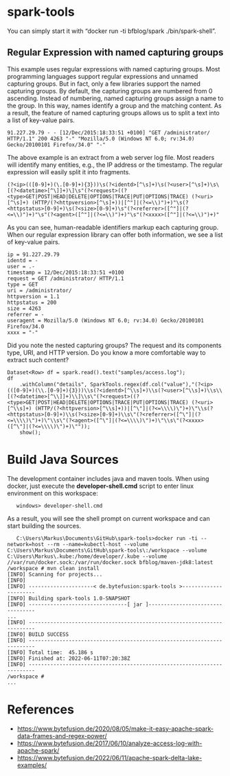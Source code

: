 # spark-tools
You can simply start it with “docker run -ti bfblog/spark ./bin/spark-shell”.
 
## Regular Expression with named capturing groups

This example uses regular expressions with named capturing groups. Most programming languages support regular expressions and unnamed capturing groups. But in fact, only a few libraries support the named capturing groups. By default, the capturing groups are numbered from 0 ascending. Instead of numbering, named capturing groups assign a name to the group. In this way, names identify a group and the matching content.
As a result, the feature of named capturing groups allows us to split a text into a list of key-value pairs.

    91.227.29.79 - - [12/Dec/2015:18:33:51 +0100] "GET /administrator/ HTTP/1.1" 200 4263 "-" "Mozilla/5.0 (Windows NT 6.0; rv:34.0) Gecko/20100101 Firefox/34.0" "-"

The above example is an extract from a web server log file. Most readers will identify many entities, e.g., the IP address or the timestamp. The regular expression will easily split it into fragments.

    (?<ip>(([0-9]+)(\.[0-9]+){3}))\s(?<identd>[^\s]+)\s(?<user>[^\s]+)\s\[(?<datetime>[^\]]+)\]\s"(?<request>((?<type>GET|POST|HEAD|DELETE|OPTIONS|TRACE|PUT|OPTIONS|TRACE) (?<uri>[^\s]+) (HTTP/(?<httpversion>[^\s]+))|[^"]|(?<=\\)")+)"\s(?<httpstatus>[0-9]+)\s(?<size>[0-9]+)\s"(?<referrer>([^"]|(?<=\\)")+)"\s"(?<agent>([^"]|(?<=\\)")+)"\s"(?<xxxx>([^"]|(?<=\\)")+)"
    
As you can see, human-readable identifiers markup each capturing group.  When our regular expression library can offer both information, we see a list of key-value pairs.

    ip = 91.227.29.79
    identd = - 
    user = .- 
    timestamp = 12/Dec/2015:18:33:51 +0100
    request = GET /administrator/ HTTP/1.1
    type = GET
    uri = /administrator/
    httpversion = 1.1
    httpstatus = 200 
    size = 4263
    referrer = - 
    useragent = Mozilla/5.0 (Windows NT 6.0; rv:34.0) Gecko/20100101 Firefox/34.0
    xxxx = "-"

Did you note the nested capturing groups? The request and its components type, URI, and HTTP version. Do you know a more comfortable way to extract such content?

    Dataset<Row> df = spark.read().text("samples/access.log");
    df
        .withColumn("details", SparkTools.regex(df.col("value"),"(?<ip>(([0-9]+)(\\.[0-9]+){3}))\\s(?<identd>[^\\s]+)\\s(?<user>[^\\s]+)\\s\\[(?<datetime>[^\\]]+)\\]\\s\"(?<request>((?<type>GET|POST|HEAD|DELETE|OPTIONS|TRACE|PUT|OPTIONS|TRACE) (?<uri>[^\\s]+) (HTTP/(?<httpversion>[^\\s]+))|[^\"]|(?<=\\\\)\")+)\"\\s(?<httpstatus>[0-9]+)\\s(?<size>[0-9]+)\\s\"(?<referrer>([^\"]|(?<=\\\\)\")+)\"\\s\"(?<agent>([^\"]|(?<=\\\\)\")+)\"\\s\"(?<xxxx>([^\"]|(?<=\\\\)\")+)\""));
        show();

# Build Java Sources

The development container includes java and maven tools. When using docker, just execute the **developer-shell.cmd** script to enter linux environment on this workspace:

```
   windows> developer-shell.cmd
```

As a result, you will see the shell prompt on current workspace and can start building the sources.

```
   C:\Users\Markus\Documents\GitHub\spark-tools>docker run -ti --network=host --rm --name=kubectl-host --volume C:\Users\Markus\Documents\GitHub\spark-tools\:/workspace --volume C:\Users\Markus\.kube:/home/developer/.kube --volume //var/run/docker.sock:/var/run/docker.sock bfblog/maven-jdk8:latest
/workspace # mvn clean install
[INFO] Scanning for projects...
[INFO]
[INFO] ---------------------< de.bytefusion:spark-tools >----------------------
[INFO] Building spark-tools 1.0-SNAPSHOT
[INFO] --------------------------------[ jar ]---------------------------------
...
[INFO] ------------------------------------------------------------------------
[INFO] BUILD SUCCESS
[INFO] ------------------------------------------------------------------------
[INFO] Total time:  45.186 s
[INFO] Finished at: 2022-06-11T07:20:38Z
[INFO] ------------------------------------------------------------------------
/workspace #
...
```

# References
* https://www.bytefusion.de/2020/08/05/make-it-easy-apache-spark-data-frames-and-regex-power/
* https://www.bytefusion.de/2017/06/10/analyze-access-log-with-apache-spark/
* https://www.bytefusion.de/2022/06/11/apache-spark-delta-lake-examples/
  

